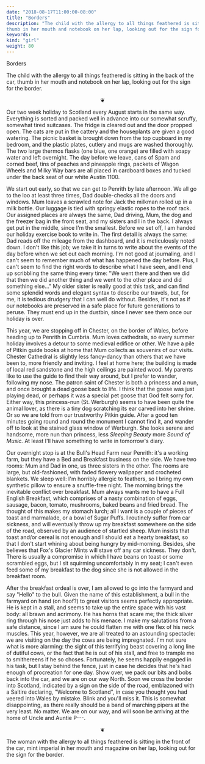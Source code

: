 ```yaml
---
date: "2018-08-17T11:00:00-08:00"
title: "Borders"
description: "The child with the allergy to all things feathered is sitting in the back of the car,
thumb in her mouth and notebook on her lap, looking out for the sign for the border."
keywords:
kind: "girl"
weight: 80
---
```


Borders

The child with the allergy to all things feathered is sitting in the back of the car, thumb in her
mouth and notebook on her lap, looking out for the sign for the border.

<p style="text-align: center;">
❦
</p>

Our two week holiday to Scotland every August starts in the same way. Everything is sorted and
packed well in advance into our somewhat scruffy, somewhat tired suitcases. The fridge is cleared
out and the door propped open. The cats are put in the cattery and the houseplants are given a good
watering. The picnic basket is brought down from the top cupboard in my bedroom, and the plastic
plates, cutlery and mugs are washed thoroughly. The two large thermos flasks (one blue, one orange)
are filled with soapy water and left overnight. The day before we leave, cans of Spam and corned
beef, tins of peaches and pineapple rings, packets of Wagon Wheels and Milky Way bars are all placed
in cardboard boxes and tucked under the back seat of our white Austin 1100.

We start out early, so that we can get to Penrith by late afternoon. We all go to the loo at least
three times, Dad double-checks all the doors and windows. Mum leaves a scrawled note for Jack the
milkman rolled up in a milk bottle. Our luggage is tied with springy elastic ropes to the roof rack.
Our assigned places are always the same, Dad driving, Mum, the dog and the freezer bag in the front
seat, and my sisters and I in the back. I always get put in the middle, since I'm the smallest.
Before we set off, I am handed our holiday exercise book to write in. The first detail is always the
same: Dad reads off the mileage from the dashboard, and it is meticulously noted down. I don't like
this job; we take it in turns to write about the events of the day before when we set out each
morning. I'm not good at journaling, and I can't seem to remember much of what has happened the day
before. Plus, I can't seem to find the right words to describe what I have seen, and I end up
scribbling the same thing every time: "We went there and then we did that then we did another thing
and we went to the other place and did something else..." My older sister is really good at this
task, and can find some splendid words and elegant syntax to describe our travels, but, for me, it
is tedious drudgery that I can well do without. Besides, it's not as if our notebooks are preserved
in a safe place for future generations to peruse. They must end up in the dustbin, since I never see
them once our holiday is over.

This year, we are stopping off in Chester, on the border of Wales, before heading up to Penrith in
Cumbria. Mum loves cathedrals, so every summer holiday involves a detour to some medieval edifice or
other. We have a pile of Pitkin guide books at home that Mum collects as souvenirs of our visits.
Chester Cathedral is slightly less fancy-dancy than others that we have been to, more friendly and
inviting. I feel at home here; the building is made of local red sandstone and the high ceilings are
painted wood. My parents like to use the guide to find their way around, but I prefer to wander,
following my nose. The patron saint of Chester is both a princess and a nun, and once brought a dead
goose back to life. I think that the goose was just playing dead, or perhaps it was a special pet
goose that God felt sorry for. Either way, this princess-nun (St. Werburgh) seems to have been quite
the animal lover, as there is a tiny dog scratching its ear carved into her shrine. Or so we are
told from our trustworthy Pitkin guide. After a good ten minutes going round and round the monument
I cannot find it, and wander off to look at the stained glass window of Werburgh. She looks serene
and handsome, more nun than princess, less *Sleeping Beauty* more *Sound of Music.* At least I'll
have something to write in tomorrow's diary.

Our overnight stop is at the Bull's Head Farm near Penrith: it's a working farm, but they have a Bed
and Breakfast business on the side. We have two rooms: Mum and Dad in one, us three sisters in the
other. The rooms are large, but old-fashioned, with faded flowery wallpaper and crocheted blankets.
We sleep well: I'm horribly allergic to feathers, so I bring my own synthetic pillow to ensure a
snuffle-free night. The morning brings the inevitable conflict over breakfast. Mum always wants me
to have a Full English Breakfast, which comprises of a nasty combination of eggs, sausage, bacon,
tomato, mushrooms, baked beans and fried bread. The thought of this makes my stomach lurch; all I
want is a couple of pieces of toast and marmalade, or a bowl of Sugar Puffs. I routinely suffer from
car sickness, and will eventually throw up my breakfast somewhere on the side of the road, observed
by an audience of startled sheep. Mum insists that toast and/or cereal is not enough and I should
eat a hearty breakfast, so that I don't start whining about being hungry by mid-morning. Besides,
she believes that Fox's Glacier Mints will stave off any car sickness. They don't. There is usually
a compromise in which I have beans on toast or some scrambled eggs, but I sit squirming
uncomfortably in my seat; I can't even feed some of my breakfast to the dog since she is not allowed
in the breakfast room.

After the breakfast ordeal is over, I am allowed to go into the farmyard and say "Hello" to the
bull. Given the name of this establishment, a bull in the farmyard on hand (on hoof?) to greet
visitors seems perfectly appropriate. He is kept in a stall, and seems to take up the entire space
with his vast body: all brawn and acrimony. He has horns that scare me; the thick silver ring
through his nose just adds to his menace. I make my salutations from a safe distance, since I am
sure he could flatten me with one flex of his neck muscles. This year, however, we are all treated
to an astounding spectacle: we are visiting on the day the cows are being impregnated. I'm not sure
what is more alarming: the sight of this terrifying beast covering a long line of dutiful cows, or
the fact that he is out of his stall, and free to trample me to smithereens if he so choses.
Fortunately, he seems happily engaged in his task, but I stay behind the fence, just in case he
decides that he's had enough of procreation for one day. Show over, we pack our bits and bobs back
into the car, and we are on our way North. Soon we cross the border into Scotland, indicated by a
sign on the side of the road, emblazoned with a Saltire declaring, "Welcome to Scotland", in case
you thought you had veered into Wales by mistake. Blink and you'll miss it. This is somewhat
disappointing, as there really should be a band of marching pipers at the very least. No matter. We
are on our way, and will soon be arriving at the home of Uncle and Auntie P---.

<p style="text-align: center;">
❦
</p>

The woman with the allergy to all things feathered is sitting in the front of the car, mint imperial
in her mouth and magazine on her lap, looking out for the sign for the border.

